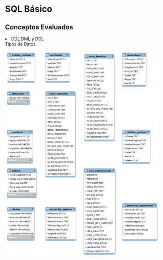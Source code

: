 <h1>SQL Básico</h1>
<h2>Conceptos Evaluados</h2>
<li>DDL DML y DCL </li> 
  Tipos de Datos. 
  
![No carga la imágen](https://github.com/ruizrlaurap0704/SQL_Basico/blob/main/Clase%205.png)

